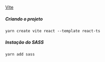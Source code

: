 [Vite](https://vitejs.dev/guide/)

##### Criando o projeto
```
yarn create vite react --template react-ts
```

##### Instação do SASS
```
yarn add sass
```